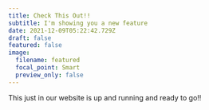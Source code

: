 ```yaml
---
title: Check This Out!!
subtitle: I'm showing you a new feature
date: 2021-12-09T05:22:42.729Z
draft: false
featured: false
image:
  filename: featured
  focal_point: Smart
  preview_only: false
---
```

This just in our website is up and running and ready to  go!!